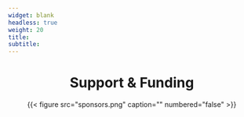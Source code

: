 ```yaml
---
widget: blank
headless: true
weight: 20
title: 
subtitle:
---
```

<center>  

# Support & Funding
{{< figure src="sponsors.png" caption="" numbered="false"  >}}
</center>





